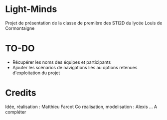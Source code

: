 # Light-Minds

Projet de présentation de la classe de première des STI2D du lycée Louis de Cormontaigne

# TO-DO

- Récupérer les noms des équipes et participants
- Ajouter les scénarios de navigations liés au options retenues d'exploitation du projet

# Credits

Idée, réalisation : Matthieu Farcot
Co réalisation, modelisation : Alexis
... A compléter
